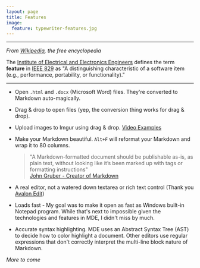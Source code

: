 ```yaml
---
layout: page
title: Features
image:
  feature: typewriter-features.jpg
---
```


------------------------------------------------------------------------

*From [Wikipedia](https://www.wikiwand.com/en/Software_feature), the
free encyclopedia*

The [Institute of Electrical and Electronics
Engineers](https://www.wikiwand.com/en/Institute_of_Electrical_and_Electronics_Engineers)
defines the term **feature** in [IEEE
829](https://www.wikiwand.com/en/IEEE_829) as "A distinguishing
characteristic of a software item (e.g., performance, portability, or
functionality)."

------------------------------------------------------------------------

-   Open `.html` and `.docx` (Microsoft Word) files. They're converted
    to Markdown auto-magically.

-   Drag & drop to open files (yep, the conversion thing works for drag
    & drop).

-   Upload images to Imgur using drag & drop. [Video
    Examples](http://mike-ward.net/2015/03/31/markdown-edit-1-4-imgur-uploads/)

-   Make your Markdown beautiful. `Alt+F` will reformat your Markdown
    and wrap it to 80 columns.

    > "A Markdown-formatted document should be publishable as-is, as
    > plain text, without looking like it’s been marked up with tags or
    > formatting instructions"  
    > [John Gruber - Creator of
    > Markdown](https://daringfireball.net/projects/markdown/)

-   A real editor, not a watered down textarea or rich text control
    (Thank you [Avalon Edit](http://avalonedit.net/))

-   Loads fast - My goal was to make it open as fast as Windows built-in
    Notepad program. While that's next to impossible given the
    technologies and features in MDE, I didn't miss by much.

-   Accurate syntax highlighting. MDE uses an Abstract Syntax Tree (AST)
    to decide how to color highlight a document. Other editors use
    regular expressions that don't correctly interpret the multi-line
    block nature of Markdown.

*More to come*
